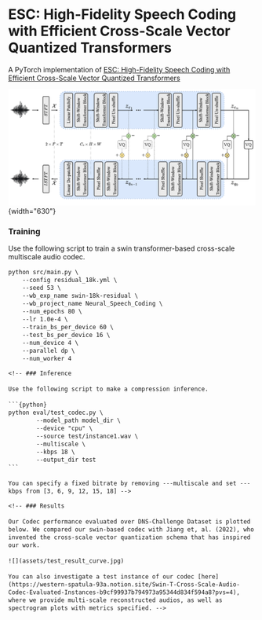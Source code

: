 # ESC: High-Fidelity Speech Coding with Efficient Cross-Scale Vector Quantized Transformers

A PyTorch implementation of [ESC: High-Fidelity Speech Coding with Efficient Cross-Scale Vector Quantized Transformers](https://drive.google.com/file/d/1QqqgoAb5qB8GJcD_IWiUepMsfkoLEdYS/view?usp=sharing)

![An illustration of ESC Architecture](assets/architecture.png){width="630"}

### Training

Use the following script to train a swin transformer-based cross-scale multiscale audio codec.

```{python}
python src/main.py \
    --config residual_18k.yml \
    --seed 53 \
    --wb_exp_name swin-18k-residual \
    --wb_project_name Neural_Speech_Coding \
    --num_epochs 80 \
    --lr 1.0e-4 \
    --train_bs_per_device 60 \
    --test_bs_per_device 16 \
    --num_device 4 \
    --parallel dp \
    --num_worker 4
```

````{=html}
<!-- ### Inference

Use the following script to make a compression inference.

```{python}
python eval/test_codec.py \
        --model_path model_dir \
        --device "cpu" \
        --source test/instance1.wav \
        --multiscale \
        --kbps 18 \
        --output_dir test
```

You can specify a fixed bitrate by removing ---multiscale and set ---kbps from [3, 6, 9, 12, 15, 18] -->
````

```{=html}
<!-- ### Results

Our Codec performance evaluated over DNS-Challenge Dataset is plotted below. We compared our swin-based codec with Jiang et, al. (2022), who invented the cross-scale vector quantization schema that has inspired our work.

![](assets/test_result_curve.jpg)

You can also investigate a test instance of our codec [here](https://western-spatula-93a.notion.site/Swin-T-Cross-Scale-Audio-Codec-Evaluated-Instances-b9cf99937b794973a95344d834f594a8?pvs=4), where we provide multi-scale reconstructed audios, as well as spectrogram plots with metrics specified. -->
```
